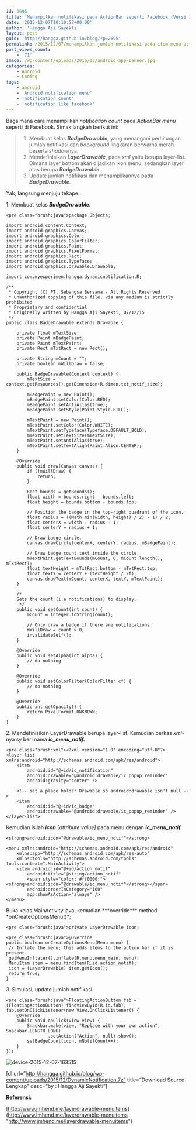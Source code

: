 ```yaml
---
id: 2695
title: 'Menampilkan notifikasi pada ActionBar seperti Facebook (Versi 1)'
date: '2015-12-07T10:10:57+00:00'
author: 'Hangga Aji Sayekti'
layout: post
guid: 'http://hangga.github.io/blog/?p=2695'
permalink: /2015/12/07/menampilkan-jumlah-notifikasi-pada-item-menu-actionbar-seperti-facebook/
post_views_count:
    - '71'
image: /wp-content/uploads/2016/03/android-app-banner.jpg
categories:
    - Android
    - Coding
tags:
    - android
    - 'Android notification menu'
    - 'notification count'
    - 'notification like facebook'
---
```


Bagaimana cara menampilkan *notification count* pada *ActionBar menu* seperti di Facebook. Simak langkah berikut ini:

> 1. Membuat kelas ***BadgeDrawable***, yang menangani perhitungan jumlah notifikasi dan *background* lingkaran berwarna merah beserta *shadow*nya.
> 2. Mendefinisikan ***LayerDrawable***, pada *xml* yaitu berupa layer-list. Dimana layer bottom akan dijadikan ikon menu, sedangkan layer atas berupa ***BadgeDrawable***.
> 3. Update jumlah notifikasi dan menampilkannya pada ***BadgeDrawable***.

Yak, langsung menjuju tekape..

1\. Membuat kelas ***BadgeDrawable.***

```
<pre class="brush:java">package Objects;

import android.content.Context;
import android.graphics.Canvas;
import android.graphics.Color;
import android.graphics.ColorFilter;
import android.graphics.Paint;
import android.graphics.PixelFormat;
import android.graphics.Rect;
import android.graphics.Typeface;
import android.graphics.drawable.Drawable;

import com.myexperimen.hangga.dynamicnotification.R;

/**
 * Copyright (C) PT. Sebangsa Bersama - All Rights Reserved
 * Unauthorized copying of this file, via any medium is strictly prohibited
 * Proprietary and confidential
 * Originally written by Hangga Aji Sayekti, 07/12/15
 */
public class BadgeDrawable extends Drawable {

    private float mTextSize;
    private Paint mBadgePaint;
    private Paint mTextPaint;
    private Rect mTxtRect = new Rect();

    private String mCount = "";
    private boolean mWillDraw = false;

    public BadgeDrawable(Context context) {
        mTextSize = context.getResources().getDimension(R.dimen.txt_notif_size);

        mBadgePaint = new Paint();
        mBadgePaint.setColor(Color.RED);
        mBadgePaint.setAntiAlias(true);
        mBadgePaint.setStyle(Paint.Style.FILL);

        mTextPaint = new Paint();
        mTextPaint.setColor(Color.WHITE);
        mTextPaint.setTypeface(Typeface.DEFAULT_BOLD);
        mTextPaint.setTextSize(mTextSize);
        mTextPaint.setAntiAlias(true);
        mTextPaint.setTextAlign(Paint.Align.CENTER);
    }

    @Override
    public void draw(Canvas canvas) {
        if (!mWillDraw) {
            return;
        }

        Rect bounds = getBounds();
        float width = bounds.right - bounds.left;
        float height = bounds.bottom - bounds.top;

        // Position the badge in the top-right quadrant of the icon.
        float radius = ((Math.min(width, height) / 2) - 1) / 2;
        float centerX = width - radius - 1;
        float centerY = radius + 1;

        // Draw badge circle.
        canvas.drawCircle(centerX, centerY, radius, mBadgePaint);

        // Draw badge count text inside the circle.
        mTextPaint.getTextBounds(mCount, 0, mCount.length(), mTxtRect);
        float textHeight = mTxtRect.bottom - mTxtRect.top;
        float textY = centerY + (textHeight / 2f);
        canvas.drawText(mCount, centerX, textY, mTextPaint);
    }

    /*
    Sets the count (i.e notifications) to display.
     */
    public void setCount(int count) {
        mCount = Integer.toString(count);

        // Only draw a badge if there are notifications.
        mWillDraw = count > 0;
        invalidateSelf();
    }

    @Override
    public void setAlpha(int alpha) {
        // do nothing
    }

    @Override
    public void setColorFilter(ColorFilter cf) {
        // do nothing
    }

    @Override
    public int getOpacity() {
        return PixelFormat.UNKNOWN;
    }
}
```

2\. Mendefinisikan LayerDrawable berupa layer-list. Kemudian berkas *xml*-nya sy beri nama ***ic\_menu\_notif.***

```
<pre class="brush:xml"><?xml version="1.0" encoding="utf-8"?>
<layer-list xmlns:android="http://schemas.android.com/apk/res/android">
    <item
        android:id="@+id/ic_notification"
        android:drawable="@android:drawable/ic_popup_reminder"
        android:gravity="center" />

    <!-- set a place holder Drawable so android:drawable isn't null -->
    <item
        android:id="@+id/ic_badge"
        android:drawable="@android:drawable/ic_popup_reminder" />
</layer-list>
```

Kemudian isilah ***icon*** \[*attribute value\]* pada menu dengan ***ic\_menu\_notif.***

```
<strong>android:icon="@drawable/ic_menu_notif"</strong>
```

```
<menu xmlns:android="http://schemas.android.com/apk/res/android"
    xmlns:app="http://schemas.android.com/apk/res-auto"
    xmlns:tools="http://schemas.android.com/tools" tools:context=".MainActivity">
    <item android:id="@+id/action_notif"
        android:title="@string/action_notif"
        <span style="color: #ff0000;"><strong>android:icon="@drawable/ic_menu_notif"</strong></span>
        android:orderInCategory="100"
        app:showAsAction="always" />
</menu>
```

<menu></menu>Buka kelas MainActivity.java, kemudian ***override*** method *onCreateOptionsMenu()*;

```
<pre class="brush:java">private LayerDrawable icon;
```

```
<pre class="brush:java">@Override
public boolean onCreateOptionsMenu(Menu menu) {
 // Inflate the menu; this adds items to the action bar if it is present.
 getMenuInflater().inflate(R.menu.menu_main, menu);
 MenuItem item = menu.findItem(R.id.action_notif);
 icon = (LayerDrawable) item.getIcon();
 return true;
}
```

3\. Simulasi, update jumlah notifikasi.

```
<pre class="brush:java">FloatingActionButton fab = (FloatingActionButton) findViewById(R.id.fab);
fab.setOnClickListener(new View.OnClickListener() {
    @Override
    public void onClick(View view) {
        Snackbar.make(view, "Replace with your own action", Snackbar.LENGTH_LONG)
                .setAction("Action", null).show();
        setBadgeCount(icon, mNotifCount++);
    }
});
```

![device-2015-12-07-163515](http://hangga.github.io/blog/wp-content/uploads/2015/12/device-2015-12-07-163515-510x731.png)

\[dl url=”http://hangga.github.io/blog/wp-content/uploads/2015/12/DynamicNotification.7z” title=”Download Source Lengkap” desc=”by : Hangga Aji Sayekti”\]

**Referensi:**

[http://www.jmhend.me/layerdrawable-menuitems](http://www.jmhend.me/layerdrawable-menuitems "http://www.jmhend.me/layerdrawable-menuitems")